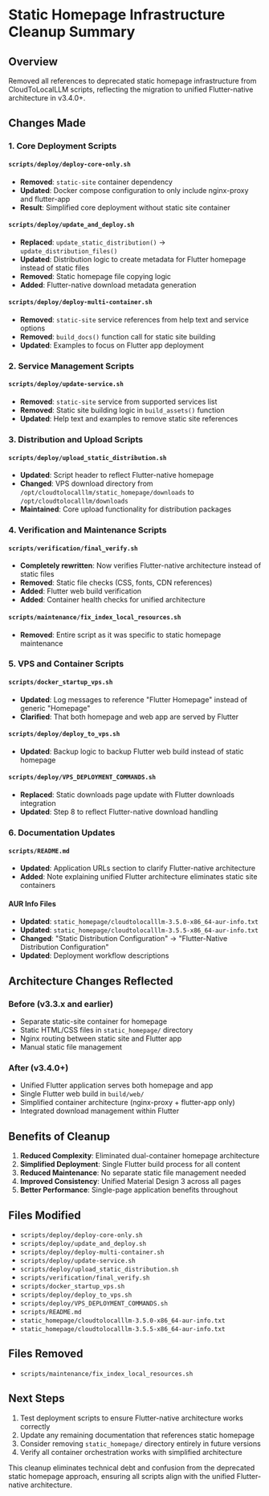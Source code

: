 # Static Homepage Infrastructure Cleanup Summary

## Overview
Removed all references to deprecated static homepage infrastructure from CloudToLocalLLM scripts, reflecting the migration to unified Flutter-native architecture in v3.4.0+.

## Changes Made

### 1. Core Deployment Scripts

#### `scripts/deploy/deploy-core-only.sh`
- **Removed**: `static-site` container dependency
- **Updated**: Docker compose configuration to only include nginx-proxy and flutter-app
- **Result**: Simplified core deployment without static site container

#### `scripts/deploy/update_and_deploy.sh`
- **Replaced**: `update_static_distribution()` → `update_distribution_files()`
- **Updated**: Distribution logic to create metadata for Flutter homepage instead of static files
- **Removed**: Static homepage file copying logic
- **Added**: Flutter-native download metadata generation

#### `scripts/deploy/deploy-multi-container.sh`
- **Removed**: `static-site` service references from help text and service options
- **Removed**: `build_docs()` function call for static site building
- **Updated**: Examples to focus on Flutter app deployment

### 2. Service Management Scripts

#### `scripts/deploy/update-service.sh`
- **Removed**: `static-site` service from supported services list
- **Removed**: Static site building logic in `build_assets()` function
- **Updated**: Help text and examples to remove static site references

### 3. Distribution and Upload Scripts

#### `scripts/deploy/upload_static_distribution.sh`
- **Updated**: Script header to reflect Flutter-native homepage
- **Changed**: VPS download directory from `/opt/cloudtolocalllm/static_homepage/downloads` to `/opt/cloudtolocalllm/downloads`
- **Maintained**: Core upload functionality for distribution packages

### 4. Verification and Maintenance Scripts

#### `scripts/verification/final_verify.sh`
- **Completely rewritten**: Now verifies Flutter-native architecture instead of static files
- **Removed**: Static file checks (CSS, fonts, CDN references)
- **Added**: Flutter web build verification
- **Added**: Container health checks for unified architecture

#### `scripts/maintenance/fix_index_local_resources.sh`
- **Removed**: Entire script as it was specific to static homepage maintenance

### 5. VPS and Container Scripts

#### `scripts/docker_startup_vps.sh`
- **Updated**: Log messages to reference "Flutter Homepage" instead of generic "Homepage"
- **Clarified**: That both homepage and web app are served by Flutter

#### `scripts/deploy/deploy_to_vps.sh`
- **Updated**: Backup logic to backup Flutter web build instead of static homepage

#### `scripts/deploy/VPS_DEPLOYMENT_COMMANDS.sh`
- **Replaced**: Static downloads page update with Flutter downloads integration
- **Updated**: Step 8 to reflect Flutter-native download handling

### 6. Documentation Updates

#### `scripts/README.md`
- **Updated**: Application URLs section to clarify Flutter-native architecture
- **Added**: Note explaining unified Flutter architecture eliminates static site containers

#### AUR Info Files
- **Updated**: `static_homepage/cloudtolocalllm-3.5.0-x86_64-aur-info.txt`
- **Updated**: `static_homepage/cloudtolocalllm-3.5.5-x86_64-aur-info.txt`
- **Changed**: "Static Distribution Configuration" → "Flutter-Native Distribution Configuration"
- **Updated**: Deployment workflow descriptions

## Architecture Changes Reflected

### Before (v3.3.x and earlier)
- Separate static-site container for homepage
- Static HTML/CSS files in `static_homepage/` directory
- Nginx routing between static site and Flutter app
- Manual static file management

### After (v3.4.0+)
- Unified Flutter application serves both homepage and app
- Single Flutter web build in `build/web/`
- Simplified container architecture (nginx-proxy + flutter-app only)
- Integrated download management within Flutter

## Benefits of Cleanup

1. **Reduced Complexity**: Eliminated dual-container homepage architecture
2. **Simplified Deployment**: Single Flutter build process for all content
3. **Reduced Maintenance**: No separate static file management needed
4. **Improved Consistency**: Unified Material Design 3 across all pages
5. **Better Performance**: Single-page application benefits throughout

## Files Modified
- `scripts/deploy/deploy-core-only.sh`
- `scripts/deploy/update_and_deploy.sh`
- `scripts/deploy/deploy-multi-container.sh`
- `scripts/deploy/update-service.sh`
- `scripts/deploy/upload_static_distribution.sh`
- `scripts/verification/final_verify.sh`
- `scripts/docker_startup_vps.sh`
- `scripts/deploy/deploy_to_vps.sh`
- `scripts/deploy/VPS_DEPLOYMENT_COMMANDS.sh`
- `scripts/README.md`
- `static_homepage/cloudtolocalllm-3.5.0-x86_64-aur-info.txt`
- `static_homepage/cloudtolocalllm-3.5.5-x86_64-aur-info.txt`

## Files Removed
- `scripts/maintenance/fix_index_local_resources.sh`

## Next Steps
1. Test deployment scripts to ensure Flutter-native architecture works correctly
2. Update any remaining documentation that references static homepage
3. Consider removing `static_homepage/` directory entirely in future versions
4. Verify all container orchestration works with simplified architecture

This cleanup eliminates technical debt and confusion from the deprecated static homepage approach, ensuring all scripts align with the unified Flutter-native architecture.

